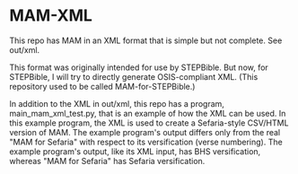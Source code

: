 # MAM-XML
This repo has MAM in an XML format that is simple but not complete. See out/xml.

This format was originally intended for use by STEPBible. But now, for STEPBible, I will try to directly generate OSIS-compliant XML. (This repository used to be called MAM-for-STEPBible.)

In addition to the XML in out/xml, this repo has a program, main_mam_xml_test.py, that is an example of how the XML can be used. In this example program, the XML is used to create a Sefaria-style CSV/HTML version of MAM. The example program's output differs only from the real "MAM for Sefaria" with respect to its versification (verse numbering). The example program's output, like its XML input, has BHS versification, whereas "MAM for Sefaria" has Sefaria versification.
